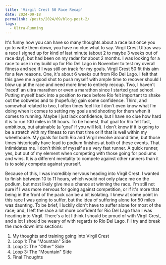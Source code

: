 ```yaml
---
title: 'Virgil Crest 50 Race Recap'
date: 2024-09-18
permalink: /posts/2024/09/blog-post-2/
tags:
  - Ultra-Running
---
```


It's funny how you can have so many thoughts about a race but once you go to write them down, you have no clue what to say. Virgil Crest Ultras was a race I signed up for kind of last minute (about 2 to maybe 3 weeks out of race day), but had been on my radar for about 2 months. I was looking for a race to use in my build up for Rio Del Lago in November to test my overall fitness and see if I was still on track for my goals. Virgil Crest 50 fit this aim for a few reasons. One, it's about 6 weeks out from Rio Del Lago. I felt that this gave me a good shot to push myself with ample time to recover should I blow up at the race and need more time to entirely recoup. Two, I haven't 'raced' an ultra marathon or even a marathon since I started grad school. Putting myself back into a position to race before Rio felt important to shake out the cobwebs and to (hopefully) gain some confidence. Third, and somewhat related to two, I often times feel like I don't even know what I'm doing when it comes to setting my goals and shooting for them when it comes to running. Maybe I just lack confidence, but I have no clue how hard it is to run 100 miles in 18 hours. To be honest, that goal for Rio felt fast, ambitious, but attainable (a 'goal' if you will lol). I don't know if it is going to be a stretch with my fitness to run that time or if that is well within my wheelhouse. My goals for both Rio and Virgil revolve around time, but those times historically have lead to podium finishes at both of these events. That intimidates me. I don't think of myself as a very fast runner. A quick runner, yes, but out of my element when competing with those going for podiums and wins. It is a different mentality to compete against other runners than it is to solely compete against yourself.

Because of this, I was incredibly nervous heading into Virgil Crest. I wanted to finish between 10 to 11 hours, which would not only place me on the podium, but most likely give me a chance at winning the race. I'm still not sure if I was more nervous for going against competition, or if it's more that being in the front of the pack can be a bit isolating. I knew at some point in this race I was going to suffer, but the idea of suffering alone for 50 miles was daunting. To be brief, I luckily didn't have to suffer alone for most of the race; and, I left the race a lot more confident for Rio Del Lago than I was heading into Virgil. There's a lot I think I should be proud of with Virgil Crest, and a lot I should be weary of with regards to Rio Del Lago. I'll try and break the race down into sections:

1. My thoughts and training going into Virgil Crest
2. Loop 1: The "Mountain" Side
3. Loop 2: The "Other" Side
4. Loop 3: The "Mountain" Side
5. Final Thoughts
